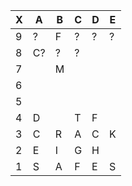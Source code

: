 | X   | A   | B   | C   | D   | E   |
| --- | --- | --- | --- | --- | --- |
| 9   | ?   | F   | ?   | ?   | ?   |
| 8   | C?  | ?   | ?   |     |     |
| 7   |     | M   |     |     |     |
| 6   |     |     |     |     |     |
| 5   |     |     |     |     |     |
| 4   | D   |     | T   | F   |     |
| 3   | C   | R   | A   | C   | K   |
| 2   | E   | I   | G   | H   |     |
| 1   | S   | A   | F   | E   | S   |
